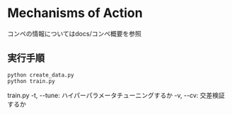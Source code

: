 # Mechanisms of Action

コンペの情報についてはdocs/コンペ概要を参照

## 実行手順
```shell
python create_data.py
python train.py
```
train.py 
    -t, --tune: ハイパーパラメータチューニングするか
    -v, --cv: 交差検証するか

